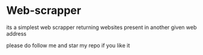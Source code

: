 # Web-scrapper
its a simplest web scrapper returning websites present in another given web address

please do follow me and star my repo if you like it 
